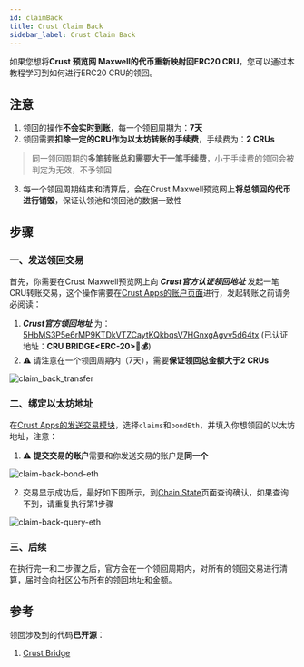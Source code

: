 ```yaml
---
id: claimBack
title: Crust Claim Back
sidebar_label: Crust Claim Back
---
```


如果您想将**Crust 预览网 Maxwell的代币重新映射回ERC20 CRU**，您可以通过本教程学习到如何进行ERC20 CRU的领回。

## 注意

1. 领回的操作**不会实时到账**，每一个领回周期为：**7天**
2. 领回需要**扣除一定的CRU作为以太坊转账的手续费**，手续费为：**2 CRUs**

> 同一领回周期的**多笔转账总和需要大于一笔手续费**，小于手续费的领回会被判定为无效，不予领回

3. 每一个领回周期结束和清算后，会在Crust Maxwell预览网上**将总领回的代币进行销毁**，保证认领池和领回池的数据一致性

## 步骤

### 一、发送领回交易

首先，你需要在Crust Maxwell预览网上向 ***Crust官方认证领回地址*** 发起一笔CRU转账交易，这个操作需要在[Crust Apps的账户页面](https://apps.crust.network/?rpc=wss%3A%2F%2Fapi.crust.network%2F#/accounts)进行，发起转账之前请务必阅读：

1. ***Crust官方领回地址*** 为：[5HbMS3P5e6rMP9KTDkVTZCaytKQkbqsV7HGnxgAgvv5d64tx](https://crust.subscan.io/account/5HbMS3P5e6rMP9KTDkVTZCaytKQkbqsV7HGnxgAgvv5d64tx) (已认证地址：**CRU BRIDGE\<ERC-20\>🚗💰**)
2. ⚠️ 请注意在一个领回周期内（7天），需要**保证领回总金额大于2 CRUs**

![claim_back_transfer](assets/claimBack/claim-back-transfer.png)

### 二、绑定以太坊地址

在[Crust Apps的发送交易模块](https://apps.crust.network/?rpc=wss%3A%2F%2Fapi.crust.network%2F#/extrinsics)，选择`claims`和`bondEth`，并填入你想领回的以太坊地址，注意：

1. ⚠️ **提交交易的账户**需要和你发送交易的账户是**同一个**

![claim-back-bond-eth](assets/claimBack/claim-back-bond-eth.png)

2. 交易显示成功后，最好如下图所示，到[Chain State](https://apps.crust.network/?rpc=wss%3A%2F%2Fapi.crust.network%2F#/chainstate)页面查询确认，如果查询不到，请重复执行第1步骤

![claim-back-query-eth](assets/claimBack/claim-back-query-eth.png)

### 三、后续

在执行完一和二步骤之后，官方会在一个领回周期内，对所有的领回交易进行清算，届时会向社区公布所有的领回地址和金额。

## 参考

领回涉及到的代码**已开源**：

1. [Crust Bridge](https://github.com/decloudf/crust-bridge)
